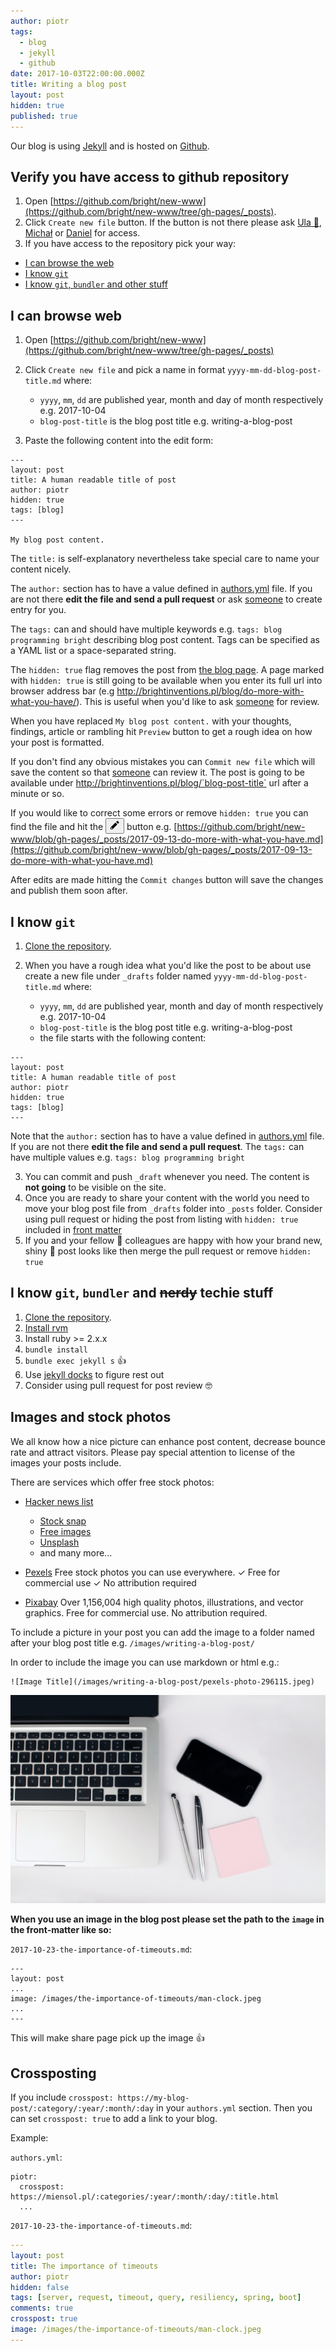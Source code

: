 ```yaml
---
author: piotr
tags:
  - blog
  - jekyll
  - github
date: 2017-10-03T22:00:00.000Z
title: Writing a blog post
layout: post
hidden: true
published: true
---
```

Our blog is using [Jekyll](https://jekyllrb.com/) and is hosted on [Github](https://github.com/bright/new-www).

## Verify you have access to github repository

1. Open [https://github.com/bright/new-www](https://github.com/bright/new-www/tree/gh-pages/_posts).
2. Click `Create new file` button. If the button is not there please ask [Ula 🚴‍](https://bright-inventions.slack.com/messages/D3B8FTX71), [Michał](https://bright-inventions.slack.com/messages/D04QP07B4) or [Daniel](https://bright-inventions.slack.com/messages/D04QP10LU) for access.
3. If you have access to the repository pick your way:

* [I can browse the web](#web)
* [I know `git`](#git)
* [I know `git`, `bundler` and other stuff](#git-bundler)

## <a name="web"></a>I can browse web

1. Open [https://github.com/bright/new-www](https://github.com/bright/new-www/tree/gh-pages/_posts)
2. Click `Create new file` and pick a name in format `yyyy-mm-dd-blog-post-title.md` where:

   * `yyyy`, `mm`, `dd` are published year, month and day of month respectively e.g. 2017-10-04
   * `blog-post-title` is the blog post title e.g. writing-a-blog-post
3. Paste the following content into the edit form:

```
---
layout: post
title: A human readable title of post
author: piotr
hidden: true
tags: [blog]
---

My blog post content.
```

The `title:` is self-explanatory nevertheless take special care to name your content nicely. 

The `author:` section has to have a value defined in [authors.yml](https://github.com/bright/new-www/blob/gh-pages/_data/authors.yml) file. If you are not there **edit the file and send a pull request** or ask [someone](https://bright-inventions.slack.com/messages/C3ELVL58F) to create entry for you. 

The `tags:` can and should have multiple keywords e.g. `tags: blog programming bright` describing blog post content. Tags can be specified as a YAML list or a space-separated string.

The `hidden: true` flag removes the post from [the blog page](http://brightinventions.pl/blog/). A page marked with `hidden: true` is still going to be available when you enter its full url into browser address bar (e.g http://brightinventions.pl/blog/do-more-with-what-you-have/). This is useful when you'd like to ask [someone](https://bright-inventions.slack.com/messages/C3ELVL58F) for review. 

When you have replaced `My blog post content.` with your thoughts, findings, article or rambling hit `Preview` button to get a rough idea on how your post is formatted.

If you don't find any obvious mistakes you can `Commit new file` which will save the content so that [someone](https://bright-inventions.slack.com/messages/C3ELVL58F) can review it. The post is going to be available under http://brightinventions.pl/blog/`blog-post-title` url after a minute or so. 

If you would like to correct some errors or remove `hidden: true` you can find the file and hit the <button><svg aria-hidden="true" class="octicon octicon-pencil" height="16" version="1.1" viewBox="0 0 14 16" width="14"><path fill-rule="evenodd" d="M0 12v3h3l8-8-3-3-8 8zm3 2H1v-2h1v1h1v1zm10.3-9.3L12 6 9 3l1.3-1.3a.996.996 0 0 1 1.41 0l1.59 1.59c.39.39.39 1.02 0 1.41z"></path></svg></button> button e.g. [https://github.com/bright/new-www/blob/gh-pages/_posts/2017-09-13-do-more-with-what-you-have.md](https://github.com/bright/new-www/blob/gh-pages/_posts/2017-09-13-do-more-with-what-you-have.md)

After edits are made hitting the `Commit changes` button will save the changes and publish them soon after. 

## <a name="git"></a>I know `git`

1. [Clone the repository](https://github.com/bright/new-www). 
2. When you have a rough idea what you'd like the post to be about use create a new file under `_drafts` folder named `yyyy-mm-dd-blog-post-title.md` where:

   * `yyyy`, `mm`, `dd` are published year, month and day of month respectively e.g. 2017-10-04
   * `blog-post-title` is the blog post title e.g. writing-a-blog-post
   * the file starts with the following content:

```
---
layout: post
title: A human readable title of post
author: piotr
hidden: true
tags: [blog]
---
```

Note that the `author:` section has to have a value defined in [authors.yml](https://github.com/bright/new-www/blob/gh-pages/_data/authors.yml) file. If you are not there **edit the file and send a pull request**. 
The `tags:` can have multiple values e.g. `tags: blog programming bright`

3. You can commit and push `_draft` whenever you need. The content is **not going** to be visible on the site.
4. Once you are ready to share your content with the world you need to move your blog post file from `_drafts` folder into `_posts` folder. Consider using pull request or hiding the post from listing with `hidden: true` included in [front matter](https://jekyllrb.com/docs/frontmatter/)
5. If you and your fellow 💍 colleagues are happy with how your brand new, shiny 💎 post looks like then merge the pull request or remove `hidden: true`

## <a name="git-bundler"></a>I know `git`, `bundler` and ~~nerdy~~ techie stuff

1. [Clone the repository](https://github.com/bright/new-www). 
2. [Install rvm](https://rvm.io/rvm/install)
3. Install ruby >= 2.x.x
4. `bundle install`
5. `bundle exec jekyll s` 👍
6. Use [jekyll docks](https://jekyllrb.com/) to figure rest out
7. Consider using pull request for post review 🤓

## Images and stock photos

We all know how a nice picture can enhance post content, decrease bounce rate and attract visitors. Please pay special attention to license of the images your posts include. 

There are services which offer free stock photos:

* [Hacker news list](https://news.ycombinator.com/item?id=15602538)

  * [Stock snap](https://stocksnap.io/)
  * [Free images](http://www.free-images.cc/)
  * [Unsplash](https://unsplash.com/)
  * and many more...
* [Pexels](https://www.pexels.com/) Free stock photos you can use everywhere. ✓ Free for commercial use ✓ No attribution required 
* [Pixabay](https://pixabay.com) Over 1,156,004 high quality photos, illustrations, and vector graphics. Free for commercial use. No attribution required.

To include a picture in your post you can add the image to a folder named after your blog post title e.g. `/images/writing-a-blog-post/`

In order to include the image you can use markdown or html e.g.:

```
![Image Title](/images/writing-a-blog-post/pexels-photo-296115.jpeg)
```

![Image Title](/images/writing-a-blog-post/pexels-photo-296115.jpeg)

**When you use an image in the blog post please set the path to the `image` in the front-matter like so:**

`2017-10-23-the-importance-of-timeouts.md`:

```
---
layout: post
...
image: /images/the-importance-of-timeouts/man-clock.jpeg
...
---
```

This will make share page pick up the image 👍

## Crossposting

If you include `crosspost: https://my-blog-post/:category/:year/:month/:day` in your `authors.yml` section. Then you can set `crosspost: true` to add a link to your blog.

Example:

`authors.yml`:

```
piotr:
  crosspost: https://miensol.pl/:categories/:year/:month/:day/:title.html
  ...
```

`2017-10-23-the-importance-of-timeouts.md`:

```yaml
---
layout: post
title: The importance of timeouts
author: piotr
hidden: false
tags: [server, request, timeout, query, resiliency, spring, boot]
comments: true
crosspost: true
image: /images/the-importance-of-timeouts/man-clock.jpeg
---
```